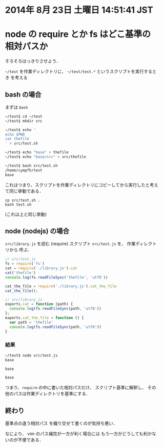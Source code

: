2014年  8月 23日 土曜日 14:51:41 JST
===

# node の require とか fs はどこ基準の相対パスか

そろそろはっきりさせよう．

`~/test` を作業ディレクトリに、
`~/test/test.*` というスクリプトを実行するとき
を考える

## bash の場合

まずは `bash`

```bash
~/test$ cd ~/test
~/test$ mkdir src

~/test$ echo '
echo $PWD
cat thefile
' > src/test.sh

~/test$ echo "base" > thefile
~/test$ echo "base/src" > src/thefile

~/test$ bash src/test.sh
/home/cympfh/test
base
```

これはつまり、スクリプトを作業ディレクトリにコピーしてから実行したと考えて同じ挙動である．

```
cp src/test.sh .
bash test.sh
```

(これは上と同じ挙動)

## node (nodejs) の場合

`src/library.js`
を読む (require) スクリプト
`src/test.js`
を、
作業ディレクトリから
呼ぶ．

```javascript
// src/test.js
fs = require('fs')
cat = require('./library.js').cat
cat('thefile')
console.log(fs.readFileSync('thefile', 'utf8'))

cat_the_file = require('./library.js').cat_the_file
cat_the_file();
```

```javascript
// src/library.js
exports.cat = function (path) {
  console.log(fs.readFileSync(path, 'utf8'))
};
exports.cat_the_file = function () {
  var path = 'thefile'
  console.log(fs.readFileSync(path, 'utf8'))
}
```

### 結果

```bash
~/test$ node src/test.js
base

base

base

```

つまり、`require` の中に書いた相対パスだけ、
スクリプト基準に解釈し、
その他のパスは作業ディレクトリを基準にする．

## 終わり

基準点の違う相対パス
を織り交ぜて書くのが気持ち悪い．

なにより、
vim のパス補完が一方が利く場合には
もう一方がどうしても利かないのが不便である．
